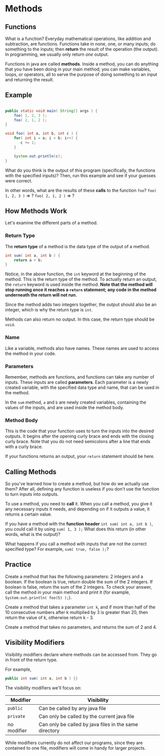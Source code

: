 # Methods

## Functions

What is a function? Everyday mathematical operations, like addition and subtraction, are functions. Functions take in none, one, or many inputs; do something to the inputs; then __return__ the result of the operation (the output). In programming, we usually only return _one_ output.

Functions in java are called __methods__. Inside a method, you can do anything that you have been doing in your main method; you can make variables, loops, or operators, all to serve the purpose of doing something to an input and returning the result.

## Example

```java

public static void main( String[] args ) {
    foo( 1, 2, 3 );
    foo( 2, 1, 2 );
}

void foo( int a, int b, int c ) {
    for( int i = a; i < b; i++) {
       c += 1;
    }

    System.out.println(c);
}

```

What do you think is the output of this program (specifically, the functions with the specified inputs)? Then, run this example and see if your guesses were correct.

In other words, what are the results of these __calls__ to the function `foo`?
`foo( 1, 2, 3 )` => ?
`foo( 2, 1, 2 )` => ?

## How Methods Work

Let's examine the different parts of a method.

### Return Type

The __return type__ of a method is the data type of the output of a method.

```java
int sum( int a, int b ) {
    return a + b;
}
```

Notice, in the above function, the `int` keyword at the beginning of the method. This is the return type of the method. To actually return an output, the `return` keyword is used inside the method. __Note that the method will stop running once it reaches a `return` statement; any code in the method underneath the return will not run.__

Since the method adds two integers together, the output should also be an integer, which is why the return type is `int`.

Methods can also return no output. In this case, the return type should be `void`.

### Name

Like a variable, methods also have names. These names are used to access the method in your code.

### Parameters

Remember, methods are functions, and functions can take any number of inputs. These inputs are called __parameters__. Each parameter is a newly created variable, with the specified data type and name, that can be used in the method.

In the `sum` method, `a` and `b` are newly created variables, containing the values of the inputs, and are used inside the method body.

### Method Body

This is the code that your function uses to turn the inputs into the desired outputs. It begins after the opening curly brace and ends with the closing curly brace. Note that you do not need semicolons after a line that ends with a curly brace.

If your functions returns an output, your `return` statement should be here.

## Calling Methods

So you've learned how to create a method, but how do we actually use them? After all, defining any function is useless if you don't use the function to turn inputs into outputs.

To use a method, you need to __call__ it. When you call a method, you give it any necessary inputs it needs, and depending on if it outputs a value, it returns a certain value.

If you have a method with the __function header__ `int sum( int a, int b )`, you could call it by using `sum( 1, 3 );` What does this return (in other words, what is the output)?

What happens if you call a method with inputs that are not the correct specified type? For example, `sum( true, false );`?

## Practice

Create a method that has the following parameters: 2 integers and a boolean. If the boolean is true, return double the sum of the 2 integers. If boolean is false, return the sum of the 2 integers. To check your answer, call the method in your main method and print it (for example, `System.out.println( foo(5) );`).

Create a method that takes a parameter `int k`, and if more than half of the 10 consecutive numbers after k multiplied by 3 is greater than 20, then return the value of k, otherwise return k - 3.

Create a method that takes no parameters, and returns the sum of 2 and 4.

## Visibility Modifiers

Visibility modifiers declare where methods can be accessed from. They go in front of the return type.

For example,

```java
public int sum( int a, int b ) {}
```

The visibility modifiers we'll focus on:

| Modifier    | Visibility                                             |
|-------------|--------------------------------------------------------|
| `public`    | Can be called by any java file                         |
| `private`   | Can only be called by the current java file            |
| no modifier | Can only be called by java files in the same directory |

While modifiers currently do not affect our programs, since they are contained to one file, modifiers will come in handy for larger projects.
